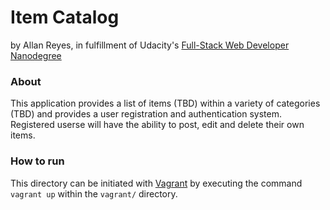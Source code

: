 # Item Catalog

by Allan Reyes, in fulfillment of Udacity's [Full-Stack Web Developer Nanodegree](https://www.udacity.com/course/nd004)

### About

This application provides a list of items (TBD) within a variety of categories (TBD) and provides a user registration and authentication system.  Registered userse will have the ability to post, edit and delete their own items.

### How to run

This directory can be initiated with [Vagrant](https://www.vagrantup.com/) by executing the command `vagrant up` within the `vagrant/` directory.